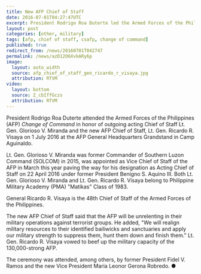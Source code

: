```yaml
---
title: New AFP Chief of Staff
date: 2016-07-01T04:27:47UTC
excerpt: President Rodrigo Roa Duterte led the Armed Forces of the Philippines Change of Command in Camp Aguinaldo in honor of outgoing Acting Chief of Staff Lt. Gen. Glorioso V. Miranda and the incoming Chief of Staff Lt. Gen. Ricardo R. Visaya.
layout: post
categories: [other, military]
tags: [afp, chief of staff, csafp, change of command]
published: true
redirect_from: /news/20160701T042747
permalink: /news/azD12O6XvkARy6p
image:
  layout: auto_width
  source: afp_chief_of_staff_gen_ricardo_r_visaya.jpg
  attribution: RTVM
video:
  layout: bottom
  source: Z_cbIffGczs
  attribution: RTVM
---
```


President Rodrigo Roa Duterte attended the Armed Forces of the Philippines (AFP) _Change of Command_ in honor of outgoing acting Chief of Staff Lt. Gen. Glorioso V. Miranda and the new AFP Chief of Staff, Lt. Gen. Ricardo R. Visaya on 1 July 2016 at the AFP General Headquarters Grandstand in Camp Aguinaldo.

Lt. Gen. Glorioso V. Miranda was former Commander of Southern Luzon Command (SOLCOM) in 2015, was appointed as Vice Chief of Staff of the AFP in March this year paving the way for his designation as Acting Chief of Staff on 22 April 2016 under former President Benigno S. Aquino III.
Both Lt. Gen. Glorioso V. Miranda and Lt. Gen. Ricardo R. Visaya belong to Philippine Military Academy (PMA) "Matikas" Class of 1983.

General Ricardo R. Visaya is the 48th Chief of Staff of the Armed Forces of the Philippines.

The new AFP Chief of Staff said that the AFP will be unrelenting in their military operations against terrorist groups.
He added, "We will realign military resources to their identified bailiwicks and sanctuaries and apply our military strength to suppress them, hunt them down and finish them."
Lt. Gen. Ricardo R. Visaya vowed to beef up the military capacity of the 130,000-strong AFP.

The ceremony was attended, among others, by former President Fidel V. Ramos and the new Vice President Maria Leonor Gerona Robredo.
&#x25cf;

